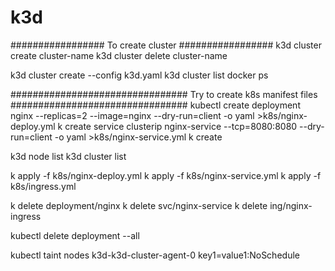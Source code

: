 # k3d
#################
To create cluster
#################
k3d cluster create cluster-name
k3d cluster delete cluster-name

k3d cluster create --config k3d.yaml
k3d cluster list
docker ps

################################
Try to create k8s manifest files
################################
kubectl create deployment nginx --replicas=2 --image=nginx --dry-run=client -o yaml >k8s/nginx-deploy.yml
k create service clusterip nginx-service --tcp=8080:8080 --dry-run=client -o yaml >k8s/nginx-service.yml
k create 

k3d node list
k3d cluster list

k apply -f k8s/nginx-deploy.yml
k apply -f k8s/nginx-service.yml
k apply -f k8s/ingress.yml

k delete deployment/nginx
k delete svc/nginx-service
k delete ing/nginx-ingress

kubectl delete deployment --all

kubectl taint nodes k3d-k3d-cluster-agent-0 key1=value1:NoSchedule